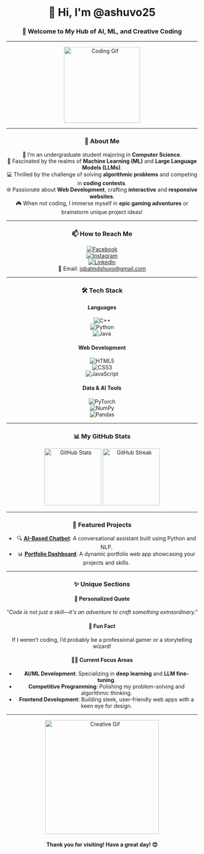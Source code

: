 <div align="center">

# 👋 Hi, I'm @ashuvo25  

### 🌟 Welcome to My Hub of **AI, ML, and Creative Coding**  
---

<p align="center">
  <img src="https://media.giphy.com/media/836HiJc7pgzy8iNXCn/giphy.gif" width="200" alt="Coding Gif">
</p>

---

### 🚀 **About Me**  
🌱 I’m an undergraduate student majoring in **Computer Science**.  
🤖 Fascinated by the realms of **Machine Learning (ML)** and **Large Language Models (LLMs)**.  
💻 Thrilled by the challenge of solving **algorithmic problems** and competing in **coding contests**.  
🌐 Passionate about **Web Development**, crafting **interactive** and **responsive websites**.  
🎮 When not coding, I immerse myself in **epic gaming adventures** or brainstorm unique project ideas!  

---

### 📫 **How to Reach Me**  
[![Facebook](https://img.shields.io/badge/Facebook-%231877F2.svg?style=for-the-badge&logo=Facebook&logoColor=white)](https://facebook.com/ashuvo25)  
[![Instagram](https://img.shields.io/badge/Instagram-%23E4405F.svg?style=for-the-badge&logo=Instagram&logoColor=white)](https://instagram.com/shuvo_xyz)  
[![LinkedIn](https://img.shields.io/badge/LinkedIn-%230077B5.svg?style=for-the-badge&logo=linkedin&logoColor=white)](https://linkedin.com/in/asaduzzaman-shuvo)  
📧 Email: iqbalmdshuvo@gmail.com  

---

### 🛠 **Tech Stack**
#### Languages  
![C++](https://img.shields.io/badge/c++-%2300599C.svg?style=for-the-badge&logo=c%2B%2B&logoColor=white)  
![Python](https://img.shields.io/badge/python-3670A0?style=for-the-badge&logo=python&logoColor=ffdd54)  
![Java](https://img.shields.io/badge/java-%23ED8B00.svg?style=for-the-badge&logo=openjdk&logoColor=white)  

#### Web Development  
![HTML5](https://img.shields.io/badge/html5-%23E34F26.svg?style=for-the-badge&logo=html5&logoColor=white)  
![CSS3](https://img.shields.io/badge/css3-%231572B6.svg?style=for-the-badge&logo=css3&logoColor=white)  
![JavaScript](https://img.shields.io/badge/javascript-%23F7DF1E.svg?style=for-the-badge&logo=javascript&logoColor=black)  

#### Data & AI Tools  
![PyTorch](https://img.shields.io/badge/PyTorch-%23EE4C2C.svg?style=for-the-badge&logo=PyTorch&logoColor=white)  
![NumPy](https://img.shields.io/badge/numpy-%23013243.svg?style=for-the-badge&logo=numpy&logoColor=white)  
![Pandas](https://img.shields.io/badge/pandas-%23150458.svg?style=for-the-badge&logo=pandas&logoColor=white)  

---

### 📊 **My GitHub Stats**

<div align="center">
  <img src="https://github-readme-stats.vercel.app/api?username=ashuvo25&show_icons=true&theme=radical" alt="GitHub Stats" height="150">
  <img src="https://github-readme-streak-stats.herokuapp.com/?user=ashuvo25&theme=radical" alt="GitHub Streak" height="150">
</div>

---

### 🌟 **Featured Projects**

- 🔍 [**AI-Based Chatbot**](https://github.com/ashuvo25/ai-chatbot): A conversational assistant built using Python and NLP.  
- 📊 [**Portfolio Dashboard**](https://github.com/ashuvo25/portfolio-dashboard): A dynamic portfolio web app showcasing your projects and skills.  

---

### ✨ **Unique Sections**  

#### 🎯 **Personalized Quote**  
_"Code is not just a skill—it's an adventure to craft something extraordinary."_  

#### 🌟 **Fun Fact**  
If I weren’t coding, I’d probably be a professional gamer or a storytelling wizard!  

#### 🧑‍💻 **Current Focus Areas**  
- **AI/ML Development**: Specializing in **deep learning** and **LLM fine-tuning**.  
- **Competitive Programming**: Polishing my problem-solving and algorithmic thinking.  
- **Frontend Development**: Building sleek, user-friendly web apps with a keen eye for design.  

---

<p align="center">
  <img src="https://media.giphy.com/media/3oKIPCSX4UHmuSK36M/giphy.gif" width="300" alt="Creative Gif">
</p>

#### Thank you for visiting! Have a great day! 😊  
</div>
